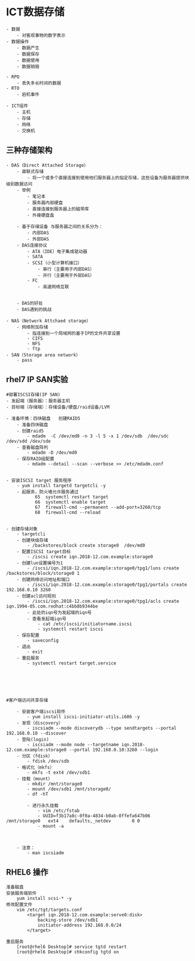 # ICT数据存储
	- 数据
		- 对客观事物的数字表示
	- 数据操作
		- 数据产生
		- 数据保存
		- 数据使用
		- 数据销毁

	- RPO
		- 丢失多长时间的数据
	- RTO
		- 宕机事件

	- ICT组件
		- 主机
		- 存储
		- 网络
		- 交换机


## 三种存储架构
	- DAS（Direct Attached Storage）
		- 直联式存储
			- 将一个或多个直接连接到使用他们服务器上的指定存储，这些设备为服务器提供块级别数据访问
		- 举例
			- 笔记本
			- 服务器内部硬盘
			- 直接连接到服务器上的磁带库
			- 外接硬盘盒

		- 基于存储设备 与服务器之间的关系分为：
			- 内部DAS
			- 外部DAS
		- DAS连接协议
			- ATA（IDE）电子集成驱动器	
			- SATA	
			- SCSI（小型计算机接口）
				- 串行（主要用于内部DAS）
				- 并行（主要用于外部DAS）
			- FC
				- 高速网络互联


		- DAS的好处
		- DAS遇到的挑战

	- NAS（Network Attchaed storage）
		- 网络附加存储
			- 指连接到一个局域网的基于IP的文件共享设置
			- CIFS
			- NFS
			- ftp
	- SAN（Storage area network）
		- pass




## rhel7 IP SAN实验
	#部署ISCSI存储(IP SAN)
	- 发起端（服务器）：服务器主机
	- 目标端（存储端）：存储设备/硬盘/raid设备/LVM

	- 准备环境：四块磁盘   创建RAID5
		- 准备四块磁盘
		- 创建raid5
			- mdadm  -C /dev/md0 -n 3 -l 5 -x 1 /dev/sdb  /dev/sdc /dev/sdd /dev/sde
		- 查看磁盘阵列
			- mdadm -D /dev/md0
		- 保存RAID组配置
			- mdadm --detail --scan --verbose >> /etc/mdadm.conf


	- 安装ISCSI target 服务程序
		- yum install targetd targetcli -y
		- 起服务，防火墙允许服务通过
			   65  systemctl restart target
			   66  systemctl enable target
			   67  firewall-cmd --permanent --add-port=3260/tcp
			   68  firewall-cmd --reload


	- 创建存储对象
		- targetcli
		- 创建块级存储
			- /backstores/block create storage0  /dev/md0
		- 配置ISCSI target目标
			- /iscsi create iqn.2018-12.com.example:storage0
		- 创建lun设置编号为1
			- /iscsi/iqn.2018-12.com.example:storage0/tpg1/luns create /backstores/block/storage0 1
		- 创建网络访问地址和端口
			- /iscsi/iqn.2018-12.com.example:storage0/tpg1/portals create 192.168.0.10 3260
		- 创建acl访问规则
			- /iscsi/iqn.2018-12.com.example:storage0/tpg1/acls create iqn.1994-05.com.redhat:c4bb8b9344be
			- 此处的iqn号为发起端的iqn号
			- 查看发起端iqn号
				- cat /etc/iscsi/initiatorname.iscsi
				- systemctl restart iscsi
		- 保存配置
			- saveconfig
		- 退出
			- exit
		- 重启服务
			- systemctl restart target.service






	#客户端访问共享存储
		
		- 安装客户端iscsi软件
			- yum install iscsi-initiator-utils.i686 -y
		- 发现（discovery）
			- iscsiadm --mode discoverydb --type sendtargets --portal 192.168.0.10 --discover
		- 登陆(login)
			- iscsiadm --mode node --targetname iqn.2018-12.com.example:storage0 --portal 192.168.0.10:3260 --login
		- 分区（fdisk）
			- fdisk /dev/sdb
		- 格式化（mkfs）
			- mkfs -t ext4 /dev/sdb1
		- 挂载（mount）
			- mkdir /mnt/storage0
			- mount /dev/sdb1 /mnt/storage0/
			- df -hT

			- 进行永久挂载
				- vim /etc/fstab
				- UUID=f3b17a8c-0f0a-4834-b0ab-0ffefa647b06       /mnt/storage0   ext4    defaults,_netdev        0 0
				- mount -a



		- 注意：
			- man iscsiadm






## RHEL6 操作
	准备磁盘
	安装服务端软件
		yum install scsi-* -y
	修改配置文件
		vim /etc/tgt/targets.conf
			<target iqn.2018-12.com.example:serve0:disk>
			    backing-store /dev/sdb1
			    initiator-address 192.168.0.0/24
			</target>

	重启服务
		[root@rhel6 Desktop]# service tgtd restart
		[root@rhel6 Desktop]# chkconfig tgtd on



